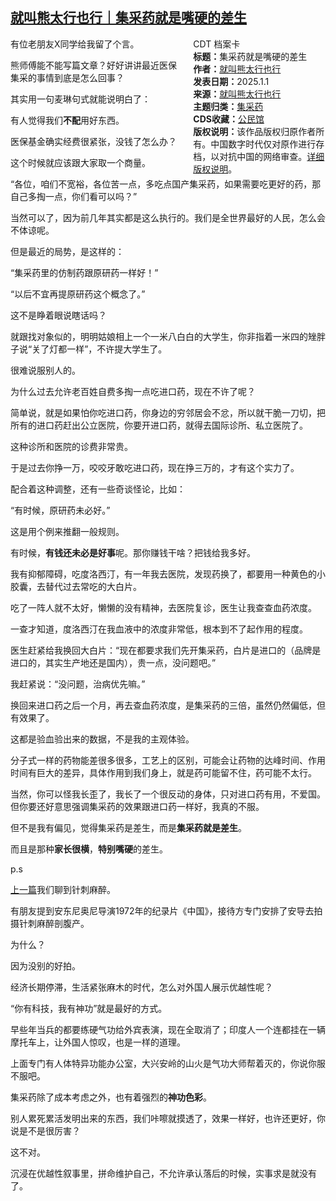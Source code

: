 <!--1737329421000-->
[就叫熊太行也行｜集采药就是嘴硬的差生](https://chinadigitaltimes.net/chinese/715217.html)
------

<div style="width:42%;float:right;padding-left:20px;"><div class="su-spoiler su-spoiler-style-fancy su-spoiler-icon-chevron-circle" data-scroll-offset="0" data-anchor-in-url="no"><div class="su-spoiler-title" tabindex="0" role="button"><span class="su-spoiler-icon"></span>CDT 档案卡</div><div class="su-spoiler-content su-u-clearfix su-u-trim"><strong>标题：</strong>集采药就是嘴硬的差生<br><strong>作者：</strong><a href="https://chinadigitaltimes.net/space/就叫熊太行也行" target="_blank">就叫熊太行也行</a><br><strong>发表日期：</strong>2025.1.1<br><strong>来源：</strong><a href="https://web.archive.org/web/https://mp.weixin.qq.com/s/TQg4agb0jeV9DDEn-gdlHA" target="_blank">就叫熊太行也行</a><br><strong>主题归类：</strong><a href="https://chinadigitaltimes.net/space/集采药" target="_blank">集采药</a><br><strong>CDS收藏：</strong><a href="https://chinadigitaltimes.net/space/%E5%85%AC%E6%B0%91%E9%A6%86" target="_blank" rel="noopener">公民馆</a><br><strong>版权说明：</strong>该作品版权归原作者所有。中国数字时代仅对原作进行存档，以对抗中国的网络审查。<a href="https://chinadigitaltimes.net/chinese/copyright">详细版权说明</a>。</div></div></div><p>有位老朋友X同学给我留了个言。</p><p>熊师傅能不能写篇文章？好好讲讲最近医保集采的事情到底是怎么回事？</p><p>其实用一句麦琳句式就能说明白了：</p><p>有人觉得我们<strong>不配</strong>用好东西。  </p><p>医保基金确实经费很紧张，没钱了怎么办？</p><p>这个时候就应该跟大家取一个商量。</p><p>“各位，咱们不宽裕，各位苦一点，多吃点国产集采药，如果需要吃更好的药，那自己多掏一点，你们看可以吗？”</p><p>当然可以了，因为前几年其实都是这么执行的。我们是全世界最好的人民，怎么会不体谅呢。</p><p>但是最近的局势，是这样的：  </p><p>“集采药里的仿制药跟原研药一样好！”</p><p>“以后不宜再提原研药这个概念了。”  </p><p>这不是睁着眼说瞎话吗？  </p><p>就跟找对象似的，明明姑娘相上一个一米八白白的大学生，你非指着一米四的矬胖子说“关了灯都一样”，不许提大学生了。  </p><p>很难说服别人的。</p><p>为什么过去允许老百姓自费多掏一点吃进口药，现在不许了呢？</p><p>简单说，就是如果怕你吃进口药，你身边的穷邻居会不忿，所以就干脆一刀切，把所有的进口药赶出公立医院，你要开进口药，就得去国际诊所、私立医院了。</p><p>这种诊所和医院的诊费非常贵。</p><p>于是过去你挣一万，咬咬牙敢吃进口药，现在挣三万的，才有这个实力了。  </p><p>配合着这种调整，还有一些奇谈怪论，比如：</p><p>“有时候，原研药未必好。”</p><p>这是用个例来推翻一般规则。</p><p>有时候，<strong>有钱还未必是好事</strong>呢。那你赚钱干啥？把钱给我多好。</p><p>我有抑郁障碍，吃度洛西汀，有一年我去医院，发现药换了，都要用一种黄色的小胶囊，去替代过去常吃的大白片。</p><p>吃了一阵人就不太好，懒懒的没有精神，去医院复诊，医生让我查查血药浓度。</p><p>一查才知道，度洛西汀在我血液中的浓度非常低，根本到不了起作用的程度。  </p><p>医生赶紧给我换回大白片：“现在都要求我们先开集采药，白片是进口的（品牌是进口的，其实生产地还是国内），贵一点，没问题吧。”  </p><p>我赶紧说：“没问题，治病优先嘛。”</p><p>换回来进口药之后一个月，再去查血药浓度，是集采药的三倍，虽然仍然偏低，但有效果了。  </p><p>这都是验血验出来的数据，不是我的主观体验。  </p><p>分子式一样的药物能差很多很多，工艺上的区别，可能会让药物的达峰时间、作用时间有巨大的差异，具体作用到我们身上，就是药可能留不住，药可能不太行。</p><p>当然，你可以怪我长歪了，我长了一个很反动的身体，只对进口药有用，不爱国。但你要还好意思强调集采药的效果跟进口药一样好，我真的不服。</p><p>但不是我有偏见，觉得集采药是差生，而是<strong>集采药就是差生</strong>。  </p><p>而且是那种<strong>家长很横</strong>，<strong>特别嘴硬</strong>的差生。</p><p>p.s  </p><p><a href="https://mp.weixin.qq.com/s?__biz=MzI0NDc0NzIyMw==&amp;mid=2247525271&amp;idx=1&amp;sn=358eaa2efe420577de6c8fb3e89d5b8b&amp;scene=21#wechat_redirect">上一篇</a>我们聊到针刺麻醉。</p><p>有朋友提到安东尼奥尼导演1972年的纪录片《中国》，接待方专门安排了安导去拍摄针刺麻醉剖腹产。</p><p>为什么？  </p><p>因为没别的好拍。</p><p>经济长期停滞，生活紧张麻木的时代，怎么对外国人展示优越性呢？</p><p>“你有科技，我有神功”就是最好的方式。</p><p>早些年当兵的都要练硬气功给外宾表演，现在全取消了；印度人一个连都挂在一辆摩托车上，让外国人惊叹，也是一样的道理。  </p><p>上面专门有人体特异功能办公室，大兴安岭的山火是气功大师帮着灭的，你说你服不服吧。</p><p>集采药除了成本考虑之外，也有着强烈的<strong>神功色彩</strong>。</p><p>别人累死累活发明出来的东西，我们咔嚓就摸透了，效果一样好，也许还更好，你说是不是很厉害？</p><p>这不对。</p><p>沉浸在优越性叙事里，拼命维护自己，不允许承认落后的时候，实事求是就没有了。</p><div class="addtoany_share_save_container addtoany_content addtoany_content_bottom"><div class="a2a_kit a2a_kit_size_32 addtoany_list" data-a2a-url="https://chinadigitaltimes.net/chinese/715217.html" data-a2a-title="就叫熊太行也行｜集采药就是嘴硬的差生"><a class="a2a_button_facebook" href="https://www.addtoany.com/add_to/facebook?linkurl=https%3A%2F%2Fchinadigitaltimes.net%2Fchinese%2F715217.html&amp;linkname=%E5%B0%B1%E5%8F%AB%E7%86%8A%E5%A4%AA%E8%A1%8C%E4%B9%9F%E8%A1%8C%EF%BD%9C%E9%9B%86%E9%87%87%E8%8D%AF%E5%B0%B1%E6%98%AF%E5%98%B4%E7%A1%AC%E7%9A%84%E5%B7%AE%E7%94%9F" title="Facebook" rel="nofollow noopener" target="_blank"></a><a class="a2a_button_twitter" href="https://www.addtoany.com/add_to/twitter?linkurl=https%3A%2F%2Fchinadigitaltimes.net%2Fchinese%2F715217.html&amp;linkname=%E5%B0%B1%E5%8F%AB%E7%86%8A%E5%A4%AA%E8%A1%8C%E4%B9%9F%E8%A1%8C%EF%BD%9C%E9%9B%86%E9%87%87%E8%8D%AF%E5%B0%B1%E6%98%AF%E5%98%B4%E7%A1%AC%E7%9A%84%E5%B7%AE%E7%94%9F" title="Twitter" rel="nofollow noopener" target="_blank"></a><a class="a2a_button_telegram" href="https://www.addtoany.com/add_to/telegram?linkurl=https%3A%2F%2Fchinadigitaltimes.net%2Fchinese%2F715217.html&amp;linkname=%E5%B0%B1%E5%8F%AB%E7%86%8A%E5%A4%AA%E8%A1%8C%E4%B9%9F%E8%A1%8C%EF%BD%9C%E9%9B%86%E9%87%87%E8%8D%AF%E5%B0%B1%E6%98%AF%E5%98%B4%E7%A1%AC%E7%9A%84%E5%B7%AE%E7%94%9F" title="Telegram" rel="nofollow noopener" target="_blank"></a><a class="a2a_button_reddit" href="https://www.addtoany.com/add_to/reddit?linkurl=https%3A%2F%2Fchinadigitaltimes.net%2Fchinese%2F715217.html&amp;linkname=%E5%B0%B1%E5%8F%AB%E7%86%8A%E5%A4%AA%E8%A1%8C%E4%B9%9F%E8%A1%8C%EF%BD%9C%E9%9B%86%E9%87%87%E8%8D%AF%E5%B0%B1%E6%98%AF%E5%98%B4%E7%A1%AC%E7%9A%84%E5%B7%AE%E7%94%9F" title="Reddit" rel="nofollow noopener" target="_blank"></a><a class="a2a_button_whatsapp" href="https://www.addtoany.com/add_to/whatsapp?linkurl=https%3A%2F%2Fchinadigitaltimes.net%2Fchinese%2F715217.html&amp;linkname=%E5%B0%B1%E5%8F%AB%E7%86%8A%E5%A4%AA%E8%A1%8C%E4%B9%9F%E8%A1%8C%EF%BD%9C%E9%9B%86%E9%87%87%E8%8D%AF%E5%B0%B1%E6%98%AF%E5%98%B4%E7%A1%AC%E7%9A%84%E5%B7%AE%E7%94%9F" title="WhatsApp" rel="nofollow noopener" target="_blank"></a><a class="a2a_button_email" href="https://www.addtoany.com/add_to/email?linkurl=https%3A%2F%2Fchinadigitaltimes.net%2Fchinese%2F715217.html&amp;linkname=%E5%B0%B1%E5%8F%AB%E7%86%8A%E5%A4%AA%E8%A1%8C%E4%B9%9F%E8%A1%8C%EF%BD%9C%E9%9B%86%E9%87%87%E8%8D%AF%E5%B0%B1%E6%98%AF%E5%98%B4%E7%A1%AC%E7%9A%84%E5%B7%AE%E7%94%9F" title="Email" rel="nofollow noopener" target="_blank"></a><a class="a2a_button_copy_link" href="https://www.addtoany.com/add_to/copy_link?linkurl=https%3A%2F%2Fchinadigitaltimes.net%2Fchinese%2F715217.html&amp;linkname=%E5%B0%B1%E5%8F%AB%E7%86%8A%E5%A4%AA%E8%A1%8C%E4%B9%9F%E8%A1%8C%EF%BD%9C%E9%9B%86%E9%87%87%E8%8D%AF%E5%B0%B1%E6%98%AF%E5%98%B4%E7%A1%AC%E7%9A%84%E5%B7%AE%E7%94%9F" title="Copy Link" rel="nofollow noopener" target="_blank"></a><a class="a2a_dd addtoany_share_save addtoany_share" href="https://www.addtoany.com/share"></a></div></div>
